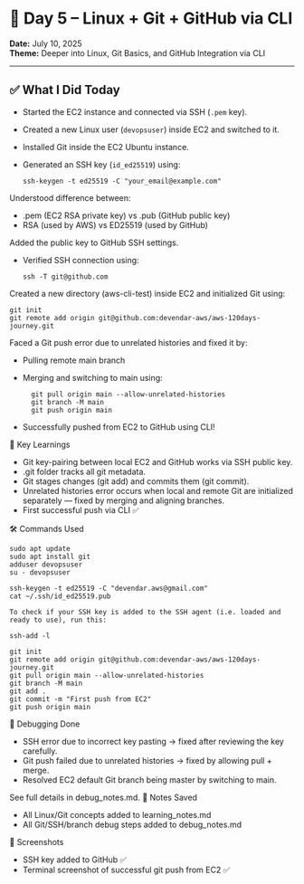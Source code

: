 # 📘 Day 5 – Linux + Git + GitHub via CLI

**Date:** July 10, 2025  
**Theme:** Deeper into Linux, Git Basics, and GitHub Integration via CLI

---

## ✅ What I Did Today

- Started the EC2 instance and connected via SSH (`.pem` key).
- Created a new Linux user (`devopsuser`) inside EC2 and switched to it.
- Installed Git inside the EC2 Ubuntu instance.
- Generated an SSH key (`id_ed25519`) using:

      ssh-keygen -t ed25519 -C "your_email@example.com"

Understood difference between:

- .pem (EC2 RSA private key) vs .pub (GitHub public key)
- RSA (used by AWS) vs ED25519 (used by GitHub)

Added the public key to GitHub SSH settings.

- Verified SSH connection using:
  
      ssh -T git@github.com

Created a new directory (aws-cli-test) inside EC2 and initialized Git using:

    git init
    git remote add origin git@github.com:devendar-aws/aws-120days-journey.git

Faced a Git push error due to unrelated histories and fixed it by:

- Pulling remote main branch
- Merging and switching to main using:

        git pull origin main --allow-unrelated-histories
        git branch -M main
        git push origin main

- Successfully pushed from EC2 to GitHub using CLI!

🔧 Key Learnings

- Git key-pairing between local EC2 and GitHub works via SSH public key.
- .git folder tracks all git metadata.
- Git stages changes (git add) and commits them (git commit).
- Unrelated histories error occurs when local and remote Git are initialized separately — fixed by merging and aligning branches.
- First successful push via CLI ✅

🛠️ Commands Used

    sudo apt update
    sudo apt install git
    adduser devopsuser
    su - devopsuser

    ssh-keygen -t ed25519 -C "devendar.aws@gmail.com"
    cat ~/.ssh/id_ed25519.pub
    
    To check if your SSH key is added to the SSH agent (i.e. loaded and ready to use), run this:

    ssh-add -l

    git init
    git remote add origin git@github.com:devendar-aws/aws-120days-journey.git
    git pull origin main --allow-unrelated-histories
    git branch -M main
    git add .
    git commit -m "First push from EC2"
    git push origin main

🐛 Debugging Done

- SSH error due to incorrect key pasting → fixed after reviewing the key carefully.
- Git push failed due to unrelated histories → fixed by allowing pull + merge.
- Resolved EC2 default Git branch being master by switching to main.

See full details in debug_notes.md.
📓 Notes Saved

- All Linux/Git concepts added to learning_notes.md
- All Git/SSH/branch debug steps added to debug_notes.md

📸 Screenshots

- SSH key added to GitHub ✅
- Terminal screenshot of successful git push from EC2 ✅
